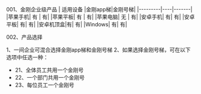 001、金刚企业级产品
| 适用设备 |金刚app梯|金刚号梯|
|---------|----|-------|
|苹果手机| 有 | 有| 
|苹果平板| 有 | 有| 
|苹果电脑| 无 | 有| 
|安卓手机| 有| 有| 
|安卓平板| 有| 有| 
|安卓机顶盒|有| 有|
|Windows| 有| 有|

002、产品选择

1、一间企业可混合选择金刚app梯和金刚号梯
2、如果选择金刚号梯，可在以下选项中任选一种：
- 21、全体员工共用一个金刚号
- 22、一个部门共用一个金刚号
- 23、每位员工一个金刚号
